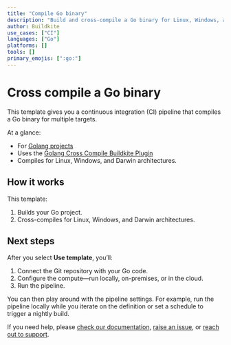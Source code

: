```yaml
---
title: "Compile Go binary"
description: "Build and cross-compile a Go binary for Linux, Windows, and Darwin architectures."
author: Buildkite
use_cases: ["CI"]
languages: ["Go"]
platforms: []
tools: []
primary_emojis: [":go:"]
---
```


# Cross compile a Go binary

This template gives you a continuous integration (CI) pipeline that compiles a Go binary for multiple targets.

At a glance:

- For [Golang projects](https://go.dev/)
- Uses the [Golang Cross Compile Buildkite Plugin](https://github.com/buildkite-plugins/golang-cross-compile-buildkite-plugin)
- Compiles for Linux, Windows, and Darwin architectures.

## How it works

This template:

1. Builds your Go project.
2. Cross-compiles for Linux, Windows, and Darwin architectures.

## Next steps

After you select **Use template**, you’ll:

1. Connect the Git repository with your Go code.
2. Configure the compute—run locally, on-premises, or in the cloud.
3. Run the pipeline.

You can then play around with the pipeline settings. For example, run the pipeline locally while you iterate on the definition or set a schedule to trigger a nightly build.

If you need help, please [check our documentation](https://buildkite.com/docs/pipelines/configuration-overview), [raise an issue](https://github.com/buildkite/templates/issues), or [reach out to support](https://buildkite.com/support).
